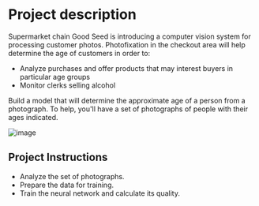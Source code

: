 # Project description
Supermarket chain Good Seed is introducing a computer vision system for processing customer photos. Photofixation in the checkout area will help determine the age of customers in order to:
- Analyze purchases and offer products that may interest buyers in particular age groups
- Monitor clerks selling alcohol

Build a model that will determine the approximate age of a person from a photograph. To help, you'll have a set of photographs of people with their ages indicated.

![image](https://user-images.githubusercontent.com/56832126/130930619-98cfd9fb-b079-405a-8e8f-6ae75d35333b.png)

## Project Instructions
- Analyze the set of photographs.
-  Prepare the data for training.
- Train the neural network and calculate its quality.

